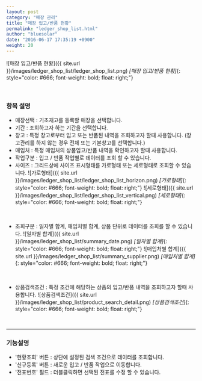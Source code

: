 ```yaml
---
layout: post
category: "매장 관리"
title: "매장 입고/반품 현황"
permalink: "ledger_shop_list.html"
author: "bluesolar"
date: "2016-06-17 17:35:19 +0900"
weight: 20
---
```

![매장 입고/반품 현황]({{ site.url }}/images/ledger_shop_list/ledger_shop_list.png)
*[매장 입고/반품 현황]*{: style="color: #666; font-weight: bold; float: right;"}

<br markdown="1">

### <i class="fa fa-tag" markdown="1"></i> 항목 설명
* 매장선택 : 기초재고를 등록할 매장을 선택합니다.
* 기간 : 조회하고자 하는 기간을 선택합니다.
* 창고 : 특정 창고로부터 입고 또는 반품된 내역을 조회하고자 할때 사용합니다. (창고관리를 하지 않는 경우 전체 또는 기본창고를 선택합니다.)
* 매입처 : 특정 매입처의 상품입고/반품 내역을 확인하고자 할때 사용합니다.
* 작업구분 : 입고 / 반품 작업별로 데이터를 조회 할 수 있습니다.
* 사이즈 : 그리드상에 사이즈 표시형태를 가로형태 또는 세로형태로 조회할 수 있습니다.
![가로형태]({{ site.url }}/images/ledger_shop_list/ledger_shop_list_horizon.png)
*[가로형태]*{: style="color: #666; font-weight: bold; float: right;"}
![세로형태]({{ site.url }}/images/ledger_shop_list/ledger_shop_list_vertical.png)
*[세로형태]*{: style="color: #666; font-weight: bold; float: right;"}

<br markdown="1">

* 조회구분 : 일자별 합계, 매입처별 합계, 상품 단위로 데이터를 조회를 할 수 있습니다.
![일자별 합계]({{ site.url }}/images/ledger_shop_list/summary_date.png)
*[일자별 합계]*{: style="color: #666; font-weight: bold; float: right;"}
![매입처별 합계]({{ site.url }}/images/ledger_shop_list/summary_supplier.png)
*[매입처별 합계]*{: style="color: #666; font-weight: bold; float: right;"}

<br markdown="1">

* 상품검색조건 : 특정 조건에 해당하는 상품의 입고/반품 내역을 조회하고자 할때 사용합니다.
![상품검색조건]({{ site.url }}/images/ledger_shop_list/product_search_detail.png)
*[상품검색조건]*{: style="color: #666; font-weight: bold; float: right;"}

<br markdown="1">

------------------------

### <i class="fa fa-tag" markdown="1"></i> 기능설명
* '현황조회' 버튼 : 상단에 설정된 검색 조건으로 데이터를 조회합니다.
* '신규등록' 버튼 : 새로운 입고 / 반품 작업으로 이동합니다.
* '전표번호' 필드 : 더블클릭하면 선택된 전표를 수정 할 수 있습니다.
